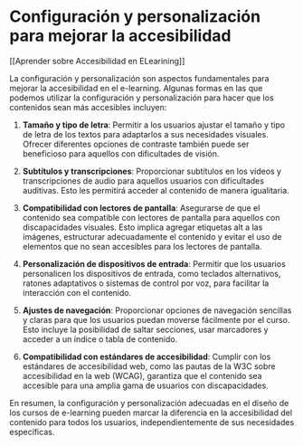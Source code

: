 # Configuración y personalización para mejorar la accesibilidad

[[Aprender sobre Accesibilidad en ELearining]]

La configuración y personalización son aspectos fundamentales para mejorar la accesibilidad en el e-learning. Algunas formas en las que podemos utilizar la configuración y personalización para hacer que los contenidos sean más accesibles incluyen:

1. **Tamaño y tipo de letra**: Permitir a los usuarios ajustar el tamaño y tipo de letra de los textos para adaptarlos a sus necesidades visuales. Ofrecer diferentes opciones de contraste también puede ser beneficioso para aquellos con dificultades de visión.

2. **Subtítulos y transcripciones**: Proporcionar subtítulos en los videos y transcripciones de audio para aquellos usuarios con dificultades auditivas. Esto les permitirá acceder al contenido de manera igualitaria.

3. **Compatibilidad con lectores de pantalla**: Asegurarse de que el contenido sea compatible con lectores de pantalla para aquellos con discapacidades visuales. Esto implica agregar etiquetas alt a las imágenes, estructurar adecuadamente el contenido y evitar el uso de elementos que no sean accesibles para los lectores de pantalla.

4. **Personalización de dispositivos de entrada**: Permitir que los usuarios personalicen los dispositivos de entrada, como teclados alternativos, ratones adaptativos o sistemas de control por voz, para facilitar la interacción con el contenido.

5. **Ajustes de navegación**: Proporcionar opciones de navegación sencillas y claras para que los usuarios puedan moverse fácilmente por el curso. Esto incluye la posibilidad de saltar secciones, usar marcadores y acceder a un índice o tabla de contenido.

6. **Compatibilidad con estándares de accesibilidad**: Cumplir con los estándares de accesibilidad web, como las pautas de la W3C sobre accesibilidad en la web (WCAG), garantiza que el contenido sea accesible para una amplia gama de usuarios con discapacidades.

En resumen, la configuración y personalización adecuadas en el diseño de los cursos de e-learning pueden marcar la diferencia en la accesibilidad del contenido para todos los usuarios, independientemente de sus necesidades específicas.
